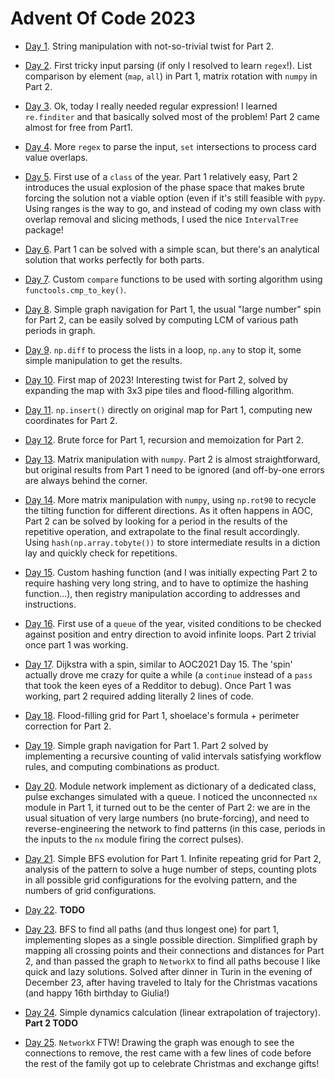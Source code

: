 # Advent Of Code 2023

* [Day 1](Day01.ipynb). String manipulation with not-so-trivial twist for Part 2.

* [Day 2](Day02.ipynb). First tricky input parsing (if only I resolved to learn `regex`!). List comparison by element (`map`, `all`) in Part 1, matrix rotation with `numpy` in Part 2.

* [Day 3](Day03.ipynb). Ok, today I really needed regular expression! I learned `re.finditer` and that basically solved most of the problem! Part 2 came almost for free from Part1.

* [Day 4](Day04.ipynb). More `regex` to parse the input, `set` intersections to process card value overlaps.

* [Day 5](Day05.ipynb). First use of a `class` of the year. Part 1 relatively easy, Part 2 introduces the usual explosion of the phase space that makes brute forcing the solution not a viable option (even if it's still feasible with `pypy`. Using ranges is the way to go, and instead of coding my own class with overlap removal and slicing methods, I used the nice `IntervalTree` package!

* [Day 6](Day06.ipynb). Part 1 can be solved with a simple scan, but there's an analytical solution that works perfectly for both parts.

* [Day 7](Day07.ipynb). Custom `compare` functions to be used with sorting algorithm using `functools.cmp_to_key()`.

* [Day 8](Day08.ipynb). Simple graph navigation for Part 1, the usual "large number" spin for Part 2, can be easily solved by computing LCM of various path periods in graph.

* [Day 9](Day09.ipynb). `np.diff` to process the lists in a loop, `np.any` to stop it, some simple manipulation to get the results.

* [Day 10](Day10.ipynb). First map of 2023! Interesting twist for Part 2, solved by expanding the map with 3x3 pipe tiles and flood-filling algorithm.

* [Day 11](Day11.ipynb). `np.insert()` directly on original map for Part 1, computing new coordinates for Part 2. 

* [Day 12](Day12.ipynb). Brute force for Part 1, recursion and memoization for Part 2.

* [Day 13](Day13.ipynb). Matrix manipulation with `numpy`. Part 2 is almost straightforward, but original results from Part 1 need to be ignored (and off-by-one errors are always behind the corner.

* [Day 14](Day14.ipynb). More matrix manipulation with `numpy`, using `np.rot90` to recycle the tilting function for different directions. As it often happens in AOC, Part 2 can be solved by looking for a period in the results of the repetitive operation, and extrapolate to the final result accordingly. Using `hash(np.array.tobyte())` to store intermediate results in a diction lay and quickly check for repetitions.

* [Day 15](Day15.ipynb). Custom hashing function (and I was initially expecting Part 2 to require hashing very long string, and to have to optimize the hashing function...), then registry manipulation according to addresses and instructions.

* [Day 16](Day16.ipynb). First use of a `queue` of the year, visited conditions to be checked against position and entry direction to avoid infinite loops. Part 2 trivial once part 1 was working.

* [Day 17](Day17.ipynb). Dijkstra with a spin, similar to AOC2021 Day 15. The 'spin' actually drove me crazy for quite a while (a `continue` instead of a `pass` that took the keen eyes of a Redditor to debug). Once Part 1 was working, part 2 required adding literally 2 lines of code.

* [Day 18](Day18.ipynb). Flood-filling grid for Part 1, shoelace's formula + perimeter correction for Part 2.

* [Day 19](Day19.ipynb). Simple graph navigation for Part 1. Part 2 solved by implementing a recursive counting of valid intervals satisfying workflow rules, and computing combinations as product.

* [Day 20](Day20.ipynb). Module network implement as dictionary of a dedicated class, pulse exchanges simulated with a queue. I noticed the unconnected `nx` module in Part 1, it turned out to be the center of Part 2: we are in the usual situation of very large numbers (no brute-forcing), and need to reverse-engineering the network to find patterns (in this case, periods in the inputs to the `nx` module firing the correct pulses).

* [Day 21](Day21.ipynb). Simple BFS evolution for Part 1. Infinite repeating grid for Part 2, analysis of the pattern to solve a huge number of steps, counting plots in all possible grid configurations for the evolving pattern, and the numbers of grid configurations.

* [Day 22](Day22.ipynb). **TODO**

* [Day 23](Day23.ipynb). BFS to find all paths (and thus longest one) for part 1, implementing slopes as a single possible direction. Simplified graph by mapping all crossing points and their connections and distances for Part 2, and than passed the graph to `NetworkX` to find all paths becouse I like quick and lazy solutions. Solved after dinner in Turin in the evening of December 23, after having traveled to Italy for the Christmas vacations (and happy 16th birthday to Giulia!)

* [Day 24](Day24.ipynb). Simple dynamics calculation (linear extrapolation of trajectory). **Part 2 TODO**

* [Day 25](Day25.ipynb). `NetworkX` FTW! Drawing the graph was enough to see the connections to remove, the rest came with a few lines of code before the rest of the family got up to celebrate Christmas and exchange gifts!
